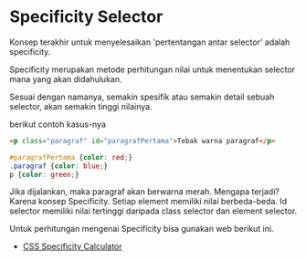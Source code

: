 # Specificity Selector

Konsep terakhir untuk menyelesaikan 'pertentangan antar selector' adalah specificity.

Specificity merupakan metode perhitungan nilai untuk menentukan selector mana yang akan didahulukan.

Sesuai dengan namanya, semakin spesifik atau semakin detail sebuah selector, akan semakin tinggi nilainya.

berikut contoh kasus-nya

```html
<p class="paragraf" id="paragrafPertama">Tebak warna paragraf</p>
```

```css
#paragrafPertama {color: red;}
.paragraf {color: blue;}
p {color: green;}
```

Jika dijalankan, maka paragraf akan berwarna merah. Mengapa terjadi? Karena konsep Specificity. Setiap element memiliki nilai berbeda-beda. Id selector memiliki nilai tertinggi daripada class selector dan element selector.

Untuk perhitungan mengenai Specificity bisa gunakan web berikut ini.

- [CSS Specificity Calculator](https://polypane.app/css-specificity-calculator/)
